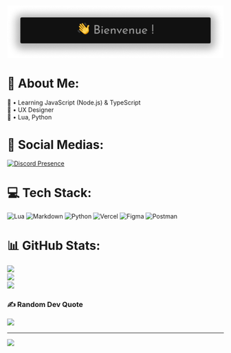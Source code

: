<div id="intro" align="center">
  <img src="src/welcomegithub_.png">
  
</div>

# 💫 About Me:
📔 • Learning JavaScript (Node.js) & TypeScript<br>📒 • UX Designer<br>🔗 • Lua, Python<br>
# 📶 Social Medias:


[![Discord Presence](https://lanyard.cnrad.dev/api/795745320629567489)](https://discord.com/users/795745320629567489)

# 💻 Tech Stack:
![Lua](https://img.shields.io/badge/lua-%232C2D72.svg?style=for-the-badge&logo=lua&logoColor=white) ![Markdown](https://img.shields.io/badge/markdown-%23000000.svg?style=for-the-badge&logo=markdown&logoColor=white) ![Python](https://img.shields.io/badge/python-3670A0?style=for-the-badge&logo=python&logoColor=ffdd54) ![Vercel](https://img.shields.io/badge/vercel-%23000000.svg?style=for-the-badge&logo=vercel&logoColor=white) 	![Figma](https://img.shields.io/badge/figma-%23F24E1E.svg?style=for-the-badge&logo=figma&logoColor=white) ![Postman](https://img.shields.io/badge/Postman-FF6C37?style=for-the-badge&logo=postman&logoColor=white)
# 📊 GitHub Stats:
![](https://github-readme-stats.vercel.app/api?username=Saturna19-fr&theme=dark&hide_border=false&include_all_commits=true&count_private=true)<br/>
![](https://github-readme-streak-stats.herokuapp.com/?user=Saturna19-fr&theme=dark&hide_border=false)<br/>
![](https://github-readme-stats.vercel.app/api/top-langs/?username=Saturna19-fr&theme=dark&hide_border=false&include_all_commits=true&count_private=true&layout=compact)

### ✍️ Random Dev Quote
![](https://quotes-github-readme.vercel.app/api?type=horizontal&theme=radical)

---
[![](https://visitcount.itsvg.in/api?id=Saturna19-fr&icon=0&color=0)](https://visitcount.itsvg.in)
